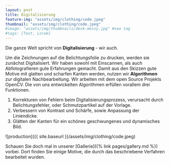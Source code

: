 ```yaml
---
layout: post
title: Digitalisierung
feature-img: "assets/img/clothing/code.jpeg"
thumbnail: "assets/img/clothing/code.jpeg"
#image: "assets/img/thumbnails/desk-messy.jpg" #seo tag
#tags: [Test, Lorem]
---
```


Die ganze Welt spricht von **Digitalisierung**   -   wir auch.

Um die Zeichnungen auf die Belichtungsfolie zu drucken, werden sie zunächst Digitalisiert.
Wir haben sowohl mit Einscannen, als auch Abfotografieren gute Erfahrungen gemacht.
Damit aus den Skizzen gute Motive mit glatten und scharfen Kanten werden, nutzen wir **Algorithmen** zur digitalen Nachbearbeitung.
Wir arbeiten mit dem open Source Projekts OpenCV.
Die von uns entwickelten Algorithmen erfüllen vorallem drei Funktionen.
1. Korrekturen von Fehlern beim Digitalisierungsprozess, verursacht durch Belichtungsfehler, oder Schmutzpartikel auf der Vorlage.
1. Verbessern von Kontrast und Schärfe, sowie Anpassung der Liniendicke.
1. Glätten der Kanten für ein schönes geschwungenes und dynamisches Bild.

![production]({{ site.baseurl }}/assets/img/clothing/code.jpeg)

Schauen Sie doch mal in unserer [Gallerie]({% link pages/gallery.md %}) vorbei.
Dort finden Sie einige Motive, die durch das beschriebene Verfahren bearbeitet wurden.
